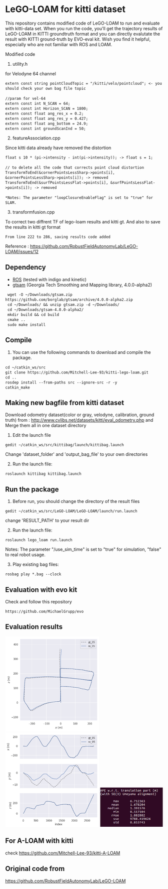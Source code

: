# LeGO-LOAM for kitti dataset

This repository contains modified code of LeGO-LOAM to run and evaluate with kitti-data set. When you run the code, you'll get the trajectory results of LeGO-LOAM in KITTI groundtruth format and you can directly evalutate the result with KITTI ground-truth by EVO-eval kit. Wish you find it helpful, especially who are not familiar with ROS and LOAM.

Modified code

1. utility.h

for Velodyne 64 channel
```
extern const string pointCloudTopic = "/kitti/velo/pointcloud"; <- you should check your own bag file topic

//param for vel-64
extern const int N_SCAN = 64;
extern const int Horizon_SCAN = 1800;
extern const float ang_res_x = 0.2;
extern const float ang_res_y = 0.427;
extern const float ang_bottom = 24.9;
extern const int groundScanInd = 50;
```
2. featureAssociation.cpp

Since kitti data already have removed the distortion
```
float s 10 * (pi->intensity - int(pi->intensity)); -> float s = 1;

// to delete all the code that corrects point cloud distortion
TransformToEnd(&cornerPointsLessSharp->points[i], &cornerPointsLessSharp->points[i]); -> removed
TransformToEnd(&surfPointsLessFlat->points[i], &surfPointsLessFlat->points[i]); -> removed

*Notes: The parameter "loopClosureEnableFlag" is set to "true" for SLAM. 
```
3. transformfusion.cpp

To correct two diffrent TF of lego-loam results and kitti gt. And also to save the results in kitti gt format
```
From line 222 to 286, saving results code added
```

Reference : https://github.com/RobustFieldAutonomyLab/LeGO-LOAM/issues/12

## Dependency

- [ROS](http://wiki.ros.org/ROS/Installation) (tested with indigo and kinetic)
- [gtsam](https://github.com/borglab/gtsam/releases) (Georgia Tech Smoothing and Mapping library, 4.0.0-alpha2)

 ```
  wget -O ~/Downloads/gtsam.zip https://github.com/borglab/gtsam/archive/4.0.0-alpha2.zip
  cd ~/Downloads/ && unzip gtsam.zip -d ~/Downloads/
  cd ~/Downloads/gtsam-4.0.0-alpha2/
  mkdir build && cd build
  cmake ..
  sudo make install
  ```

## Compile

1. You can use the following commands to download and compile the package.

```
cd ~/catkin_ws/src
git clone https://github.com/Mitchell-Lee-93/kitti-lego-loam.git
cd ..
rosdep install --from-paths src --ignore-src -r -y
catkin_make
```

## Making new bagfile from kitti dataset 
Download odometry dataset(color or gray, velodyne, calibration, ground truth)
from : http://www.cvlibs.net/datasets/kitti/eval_odometry.php and Merge them all in one dataset directory

1. Edit the launch file
```
gedit ~/catkin_ws/src/kittibag/launch/kittibag.launch
```
Change 'dataset_folder' and 'output_bag_file' to your own directories

2. Run the launch file:
```
roslaunch kittibag kittibag.launch
```
## Run the package
1. Before run, you should change the directory of the result files
```
gedit ~/catkin_ws/src/LeGO-LOAM/LeGO-LOAM/launch/run.launch
```
change 'RESULT_PATH' to your result dir

2. Run the launch file:
```
roslaunch lego_loam run.launch
```
Notes: The parameter "/use_sim_time" is set to "true" for simulation, "false" to real robot usage.

3. Play existing bag files:
```
rosbag play *.bag --clock 
```

## Evaluation with evo kit
Check and follow this repository
```
https://github.com/MichaelGrupp/evo
```
## Evaluation results

<img src = "https://raw.githubusercontent.com/Mitchell-Lee-93/kitti-lego-loam/master/kittibag/pic/1.png" width = "300"> <img src = "https://raw.githubusercontent.com/Mitchell-Lee-93/kitti-lego-loam/master/kittibag/pic/2.png" width = "300">  <img src = "https://raw.githubusercontent.com/Mitchell-Lee-93/kitti-lego-loam/master/kittibag/pic/3.png" width = "200">

## For A-LOAM with kitti 
check https://github.com/Mitchell-Lee-93/kitti-A-LOAM

## Original code from
https://github.com/RobustFieldAutonomyLab/LeGO-LOAM

